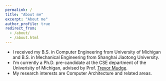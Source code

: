```yaml
---
permalink: /
title: "About me"
excerpt: "About me"
author_profile: true
redirect_from: 
  - /about/
  - /about.html
---
```


- I received my B.S. in Computer Engineering from University of Michigan and B.S. in Mechanical Engineering from Shanghai Jiaotong University.
- I'm currently a Ph.D. pre-candidate at the CSE department of the Univerisity of Michigan, advised by Prof. [Trevor Mudge](https://tnm.engin.umich.edu/).
- My research interests are Computer Architecture and related areas.

